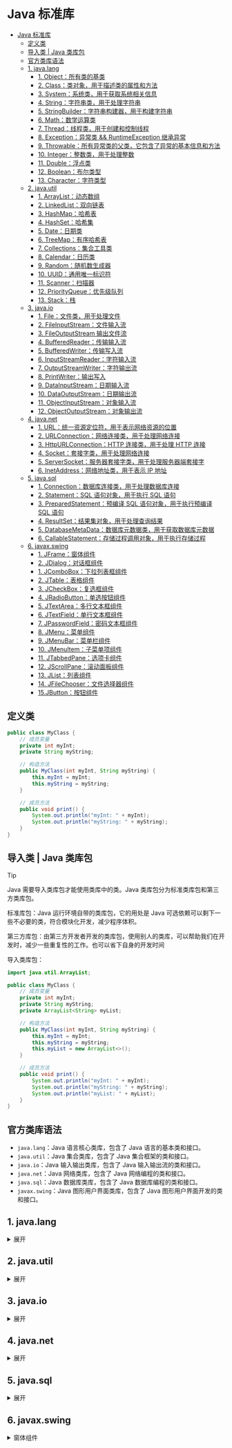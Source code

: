 # Java 标准库

- [Java 标准库](#java-标准库)
  - [定义类](#定义类)
  - [导入类 | Java 类库包](#导入类--java-类库包)
  - [官方类库语法](#官方类库语法)
  - [1. java.lang](#1-javalang)
    - [1. Object：所有类的基类](#1-object所有类的基类)
    - [2. Class：类对象，用于描述类的属性和方法](#2-class类对象用于描述类的属性和方法)
    - [3. System：系统类，用于获取系统相关信息](#3-system系统类用于获取系统相关信息)
    - [4. String：字符串类，用于处理字符串](#4-string字符串类用于处理字符串)
    - [5. StringBuilder：字符串构建器，用于构建字符串](#5-stringbuilder字符串构建器用于构建字符串)
    - [6. Math：数学运算类](#6-math数学运算类)
    - [7. Thread：线程类，用于创建和控制线程](#7-thread线程类用于创建和控制线程)
    - [8. Exception：异常类 \&\& RuntimeException 继承异常](#8-exception异常类--runtimeexception-继承异常)
    - [9. Throwable：所有异常类的父类，它包含了异常的基本信息和方法](#9-throwable所有异常类的父类它包含了异常的基本信息和方法)
    - [10. Integer：整数类，用于处理整数](#10-integer整数类用于处理整数)
    - [11. Double：浮点类](#11-double浮点类)
    - [12. Boolean：布尔类型](#12-boolean布尔类型)
    - [13. Character：字符类型](#13-character字符类型)
  - [2. java.util](#2-javautil)
    - [1. ArrayList：动态数组](#1-arraylist动态数组)
    - [2. LinkedList：双向链表](#2-linkedlist双向链表)
    - [3. HashMap：哈希表](#3-hashmap哈希表)
    - [4. HashSet：哈希集](#4-hashset哈希集)
    - [5. Date：日期类](#5-date日期类)
    - [6. TreeMap：有序哈希表](#6-treemap有序哈希表)
    - [7. Collections：集合工具类](#7-collections集合工具类)
    - [8. Calendar：日历类](#8-calendar日历类)
    - [9. Random：随机数生成器](#9-random随机数生成器)
    - [10. UUID：通用唯一标识符](#10-uuid通用唯一标识符)
    - [11. Scanner：扫描器](#11-scanner扫描器)
    - [12. PriorityQueue：优先级队列](#12-priorityqueue优先级队列)
    - [13. Stack：栈](#13-stack栈)
  - [3. java.io](#3-javaio)
    - [1. File：文件类，用于处理文件](#1-file文件类用于处理文件)
    - [2. FileInputStream：文件输入流](#2-fileinputstream文件输入流)
    - [3. FileOutputStream 输出文件流](#3-fileoutputstream-输出文件流)
    - [4. BufferedReader：传输输入流](#4-bufferedreader传输输入流)
    - [5. BufferedWriter：传输写入流](#5-bufferedwriter传输写入流)
    - [6. InputStreamReader：字符输入流](#6-inputstreamreader字符输入流)
    - [7. OutputStreamWriter：字符输出流](#7-outputstreamwriter字符输出流)
    - [8. PrintWriter：输出写入](#8-printwriter输出写入)
    - [9. DataInputStream：日期输入流](#9-datainputstream日期输入流)
    - [10. DataOutputStream：日期输出流](#10-dataoutputstream日期输出流)
    - [11. ObjectInputStream：对象输入流](#11-objectinputstream对象输入流)
    - [12. ObjectOutputStream：对象输出流](#12-objectoutputstream对象输出流)
  - [4. java.net](#4-javanet)
    - [1. URL：统一资源定位符，用于表示网络资源的位置](#1-url统一资源定位符用于表示网络资源的位置)
    - [2. URLConnection：网络连接类，用于处理网络连接](#2-urlconnection网络连接类用于处理网络连接)
    - [3. HttpURLConnection：HTTP 连接类，用于处理 HTTP 连接](#3-httpurlconnectionhttp-连接类用于处理-http-连接)
    - [4. Socket：套接字类，用于处理网络连接](#4-socket套接字类用于处理网络连接)
    - [5. ServerSocket：服务器套接字类，用于处理服务器端套接字](#5-serversocket服务器套接字类用于处理服务器端套接字)
    - [6. InetAddress：网络地址类，用于表示 IP 地址](#6-inetaddress网络地址类用于表示-ip-地址)
  - [5. java.sql](#5-javasql)
    - [1. Connection：数据库连接类，用于处理数据库连接](#1-connection数据库连接类用于处理数据库连接)
    - [2. Statement：SQL 语句对象，用于执行 SQL 语句](#2-statementsql-语句对象用于执行-sql-语句)
    - [3. PreparedStatement：预编译 SQL 语句对象，用于执行预编译 SQL 语句](#3-preparedstatement预编译-sql-语句对象用于执行预编译-sql-语句)
    - [4. ResultSet：结果集对象，用于处理查询结果](#4-resultset结果集对象用于处理查询结果)
    - [5. DatabaseMetaData：数据库元数据类，用于获取数据库元数据](#5-databasemetadata数据库元数据类用于获取数据库元数据)
    - [6. CallableStatement：存储过程调用对象，用于执行存储过程](#6-callablestatement存储过程调用对象用于执行存储过程)
  - [6. javax.swing](#6-javaxswing)
    - [1. JFrame：窗体组件](#1-jframe窗体组件)
    - [2. JDialog：对话框组件](#2-jdialog对话框组件)
    - [1. JComboBox：下拉列表框组件](#1-jcombobox下拉列表框组件)
    - [2. JTable：表格组件](#2-jtable表格组件)
    - [3. JCheckBox：复选框组件](#3-jcheckbox复选框组件)
    - [4. JRadioButton：单选按钮组件](#4-jradiobutton单选按钮组件)
    - [5. JTextArea：多行文本框组件](#5-jtextarea多行文本框组件)
    - [6. JTextField：单行文本框组件](#6-jtextfield单行文本框组件)
    - [7. JPasswordField：密码文本框组件](#7-jpasswordfield密码文本框组件)
    - [8. JMenu：菜单组件](#8-jmenu菜单组件)
    - [9. JMenuBar：菜单栏组件](#9-jmenubar菜单栏组件)
    - [10. JMenuItem：子菜单项组件](#10-jmenuitem子菜单项组件)
    - [11. JTabbedPane：选项卡组件](#11-jtabbedpane选项卡组件)
    - [12. JScrollPane：滚动面板组件](#12-jscrollpane滚动面板组件)
    - [13. JList：列表组件](#13-jlist列表组件)
    - [14. JFileChooser：文件选择器组件](#14-jfilechooser文件选择器组件)
    - [15.JButton：按钮组件](#15jbutton按钮组件)

## 定义类

```java
public class MyClass {
    // 成员变量
    private int myInt;
    private String myString;

    // 构造方法
    public MyClass(int myInt, String myString) {
        this.myInt = myInt;
        this.myString = myString;
    }

    // 成员方法
    public void print() {
        System.out.println("myInt: " + myInt);
        System.out.println("myString: " + myString);
    }
}
```

## 导入类 | Java 类库包

> [!TIP]
> Java 需要导入类库包才能使用类库中的类。Java 类库包分为标准类库包和第三方类库包。
>
> 标准库包：Java 运行环境自带的类库包，它的用处是 Java 可选依赖可以剩下一些不必要的类，符合模块化开发，减少程序体积。
>
> 第三方库包：由第三方开发者开发的类库包，使用别人的类库，可以帮助我们在开发时，减少一些重复性的工作。也可以省下自身的开发时间

导入类库包：

```java
import java.util.ArrayList;

public class MyClass {
    // 成员变量
    private int myInt;
    private String myString;
    private ArrayList<String> myList;

    // 构造方法
    public MyClass(int myInt, String myString) {
        this.myInt = myInt;
        this.myString = myString;
        this.myList = new ArrayList<>();
    }

    // 成员方法
    public void print() {
        System.out.println("myInt: " + myInt);
        System.out.println("myString: " + myString);
        System.out.println("myList: " + myList);
    }
}
```

## 官方类库语法

- `java.lang`：Java 语言核心类库，包含了 Java 语言的基本类和接口。
- `java.util`：Java 集合类库，包含了 Java 集合框架的类和接口。
- `java.io`：Java 输入输出类库，包含了 Java 输入输出流的类和接口。
- `java.net`：Java 网络类库，包含了 Java 网络编程的类和接口。
- `java.sql`：Java 数据库类库，包含了 Java 数据库编程的类和接口。
- `javax.swing`：Java 图形用户界面类库，包含了 Java 图形用户界面开发的类和接口。

## 1. java.lang

<details>
  <summary>展开</summary>

### 1. Object：所有类的基类

```java
Object() // 构造方法
String toString() // 转换为字符串
Class<?> getClass() // 获取类对象
int hashCode() // 获取哈希码
boolean equals(Object obj) // 比较两个对象是否相等
void notify() // 唤醒一个线程
void notifyAll() // 唤醒所有线程
void wait() // 等待通知
```

### 2. Class：类对象，用于描述类的属性和方法

```java
Class<?> forName(String className) // 根据类名获取类对象
String getName() // 获取类名
Class<?> getSuperclass() // 获取父类
Class<?>[] getInterfaces() // 获取接口
boolean isInterface() // 判断是否是接口
boolean isArray() // 判断是否是数组
boolean isPrimitive() // 判断是否是基本类型
T newInstance() // 创建类的实例
```

### 3. System：系统类，用于获取系统相关信息

```java
long currentTimeMillis() // 获取当前时间戳
String getProperty(String key) // 获取系统属性
String getenv(String name) // 获取环境变量
void exit(int status) // 退出程序
void arraycopy(Object src, int srcPos, Object dest, int destPos, int length) // 复制数组
String setProperty(String key, String value) // 设置系统属性
void gc() // 运行垃圾回收器
```

### 4. String：字符串类，用于处理字符串

```java
String(byte[] bytes) // 根据字节数组创建字符串
String(byte[] bytes, int offset, int length) // 根据字节数组的某一部分创建字符串
String(char[] value) // 根据字符数组创建字符串
String(char[] value, int offset, int length) // 根据字符数组的某一部分创建字符串
String(String original) // 根据字符串创建字符串
String(StringBuffer buffer) // 根据 StringBuffer 创建字符串
String(StringBuilder builder) // 根据 StringBuilder 创建字符串
int length() // 获取字符串长度
char charAt(int index) // 获取指定索引处的字符
int codePointAt(int index) // 获取指定索引处的 Unicode 码点
int codePointBefore(int index) // 获取指定索引前的 Unicode 码点
int codePointCount(int beginIndex, int endIndex) // 获取指定范围内的 Unicode 码点数量
int offsetByCodePoints(int index, int codePointOffset) // 获取指定索引处的偏移量
String getChars(int srcBegin, int srcEnd, char[] dst, int dstBegin) // 将字符串复制到字符数组
String substring(int beginIndex) // 获取子字符串
String substring(int beginIndex, int endIndex) // 获取子字符串
String replace(char oldChar, char newChar) // 替换字符串中的字符
String replaceAll(String regex, String replacement) // 使用正则表达式替换字符串
String replaceFirst(String regex, String replacement) // 使用正则表达式替换字符串中的第一个匹配项
String[] split(String regex) // 使用正则表达式分割字符串
String[] split(String regex, int limit) // 使用正则表达式分割字符串，最多分割 limit 次
String toLowerCase() // 转换为小写
String toUpperCase() // 转换为大写
String trim() // 去除首尾空白字符
boolean isEmpty() // 判断是否为空字符串
boolean equals(Object anObject) // 比较两个字符串是否相等
boolean contentEquals(StringBuffer sb) // 判断两个字符串是否相等
boolean contentEquals(CharSequence cs) // 判断两个字符串是否相等
int compareTo(String anotherString) // 比较两个字符串的大小
String concat(String str) // 连接两个字符串
String intern() // 尝试将字符串加入常量池
boolean contains(CharSequence s) // 判断字符串是否包含指定字符序列
boolean equalsIgnoreCase(String anotherString) // 判断两个字符串是否忽略大小写的相等
```

### 5. StringBuilder：字符串构建器，用于构建字符串

```java
StringBuilder append(String str) // 追加字符串
StringBuilder append(int i) // 追加整数
StringBuilder append(char c) // 追加字符
StringBuilder delete(int start, int end) // 删除指定范围的字符
StringBuilder insert(int offset, String str) // 插入字符串
String toString() // 转换为字符串
```

### 6. Math：数学运算类

```java
int abs(int a) // 绝对值
double abs(double a) // 绝对值
int compare(int x, int y) // 比较两个整数
int compare(long x, long y) // 比较两个长整数
double ceil(double a) // 向上取整
double floor(double a) // 向下取整
double max(double a, double b) // 最大值
double min(double a, double b) // 最小值
double pow(double a, double b) // 计算 a 的 b 次方
double random() // 生成一个随机数
double sqrt(double a) // 计算平方根
long round(double a) // 四舍五入
int signum(int a) // 符号函数
```

### 7. Thread：线程类，用于创建和控制线程

```java
void start() // 启动线程
void run() // 线程执行体
void join() // 等待线程结束
void sleep(long millis) // 线程休眠
Thread.State getState() // 获取线程状态
Thread.interrupt() // 中断线程
Thread.isAlive() // 判断线程是否存活
Thread.yield() // 让出当前线程的执行权
Thread.currentThread() // 获取当前线程
Thread(Runnable target) // 创建线程
```

### 8. Exception：异常类 && RuntimeException 继承异常

```java
String getMessage() // 获取异常信息
String getLocalizedMessage() // 获取本地化异常信息
Throwable getCause() // 获取异常原因
void printStackTrace() // 打印异常栈跟踪信息
```

### 9. Throwable：所有异常类的父类，它包含了异常的基本信息和方法

```java
String getMessage() // 获取异常信息
String getLocalizedMessage() // 获取本地化异常信息
Throwable getCause() // 获取异常原因
void printStackTrace() // 打印异常栈跟踪信息
```

### 10. Integer：整数类，用于处理整数

```java
Integer(int value) // 创建 Integer 对象
int intValue() // 获取整数值
static String toString(int i) // 转换为字符串
static int parseInt(String s) // 转换为整数
static int parseInt(String s, int radix) // 转换为整数
static Integer valueOf(String s) // 转换为 Integer 对象
static Integer valueOf(String s, int radix) // 转换为 Integer 对象
```

### 11. Double：浮点类

```java
Double(double value) // 创建 Double 对象
double doubleValue() // 获取浮点值
static String toString(double d) // 转换为字符串
static double parseDouble(String s) // 转换为浮点数
static Double valueOf(String s) // 转换为 Double 对象
```

### 12. Boolean：布尔类型

```java
Boolean(boolean value) // 创建 Boolean 对象
boolean booleanValue() // 获取布尔值
static Boolean valueOf(String s) // 转换为 Boolean 对象
static Boolean valueOf(boolean b) // 转换为 Boolean 对象
```

### 13. Character：字符类型

```java
Character(char value) // 创建 Character 对象
char charValue() // 获取字符值
static String toString(char c) // 转换为字符串
static Character valueOf(char c) // 转换为 Character 对象
```

</details>

## 2. java.util

<details>
  <summary>展开</summary>

### 1. ArrayList：动态数组

```java
ArrayList() // 创建 ArrayList 对象
ArrayList(int initialCapacity) // 创建 ArrayList 对象，指定初始容量
void add(int index, E element) // 在指定位置添加元素
boolean addAll(Collection<? extends E> c) // 添加集合中的所有元素
boolean addAll(int index, Collection<? extends E> c) // 在指定位置添加集合中的所有元素
void clear() // 清空 ArrayList
boolean contains(Object o) // 判断 ArrayList 中是否包含指定元素
int indexOf(Object o) // 获取 ArrayList 中指定元素的索引
int lastIndexOf(Object o) // 获取 ArrayList 中指定元素的最后出现位置
E remove(int index) // 删除指定位置的元素
boolean remove(Object o) // 删除指定元素
boolean removeAll(Collection<?> c) // 删除所有包含在指定集合中的元素
boolean retainAll(Collection<?> c) // 保留所有包含在指定集合中的元素
E set(int index, E element) // 设置指定位置的元素
int size() // 获取 ArrayList 的大小
List<E> subList(int fromIndex, int toIndex) // 获取子列表
Object[] toArray() // 转换为数组
<T> T[] toArray(T[] a) // 转换为数组
```

### 2. LinkedList：双向链表

```java
LinkedList() // 创建 LinkedList 对象
void add(int index, E element) // 在指定位置添加元素
boolean addAll(Collection<? extends E> c) // 添加集合中的所有元素
boolean addAll(int index, Collection<? extends E> c) // 在指定位置添加集合中的所有元素
void addFirst(E e) // 添加元素到头部
void addLast(E e) // 添加元素到尾部
void clear() // 清空 LinkedList
boolean contains(Object o) // 判断 LinkedList 中是否包含指定元素
int indexOf(Object o) // 获取 LinkedList 中指定元素的索引
int lastIndexOf(Object o) // 获取 LinkedList 中指定元素的最后出现位置
E remove() // 删除头部元素
E remove(int index) // 删除指定位置的元素
boolean remove(Object o) // 删除指定元素
boolean removeAll(Collection<?> c) // 删除所有包含在指定集合中的元素
boolean retainAll(Collection<?> c) // 保留所有包含在指定集合中的元素
E set(int index, E element) // 设置指定位置的元素
int size() // 获取 LinkedList 的大小
List<E> subList(int fromIndex, int toIndex) // 获取子列表
Object[] toArray() // 转换为数组
<T> T[] toArray(T[] a) // 转换为数组
```

### 3. HashMap：哈希表

```java
HashMap() // 创建 HashMap 对象
HashMap(int initialCapacity) // 创建 HashMap 对象，指定初始容量
HashMap(int initialCapacity, float loadFactor) // 创建 HashMap 对象，指定初始容量和负载因子
void clear() // 清空 HashMap
boolean containsKey(Object key) // 判断 HashMap 中是否包含指定键
boolean containsValue(Object value) // 判断 HashMap 中是否包含指定值
Set<Map.Entry<K,V>> entrySet() // 获取 HashMap 的 entrySet
V get(Object key) // 获取指定键对应的值
boolean isEmpty() // 判断 HashMap 是否为空
Set<K> keySet() // 获取 HashMap 的 keySet
V put(K key, V value) // 添加键值对
void putAll(Map<? extends K,? extends V> m) // 添加集合中的所有键值对
V remove(Object key) // 删除指定键对应的值
int size() // 获取 HashMap 的大小
Collection<V> values() // 获取 HashMap 的 values
```

### 4. HashSet：哈希集

```java
HashSet() // 创建 HashSet 对象
HashSet(int initialCapacity) // 创建 HashSet 对象，指定初始容量
boolean add(E e) // 添加元素
void clear() // 清空 HashSet
boolean contains(Object o) // 判断 HashSet 中是否包含指定元素
boolean isEmpty() // 判断 HashSet 是否为空
Iterator<E> iterator() // 获取迭代器
boolean remove(Object o) // 删除指定元素
int size() // 获取 HashSet 的大小
Object[] toArray() // 转换为数组
<T> T[] toArray(T[] a) // 转换为数组
```

### 5. Date：日期类

```java
Date() // 创建当前日期
Date(long date) // 创建指定日期
Date(int year, int month, int date) // 创建指定年月日
Date(int year, int month, int date, int hrs, int min) // 创建指定年月日时分
Date(int year, int month, int date, int hrs, int min, int sec) // 创建指定年月日时分秒
Date(String s) // 创建指定日期字符串
long getTime() // 获取日期的毫秒值
int getYear() // 获取年份
int getMonth() // 获取月份（0-11）
int getDate() // 获取日期（1-31）
int getDay() // 获取星期（0-6，0 代表星期日）
int getHours() // 获取小时（0-23）
int getMinutes() // 获取分钟（0-59）
int getSeconds() // 获取秒（0-59）
void setTime(long time) // 设置日期的毫秒值
void setYear(int year) // 设置年份
void setMonth(int month) // 设置月份（0-11）
void setDate(int date) // 设置日期（1-31）
void setHours(int hours) // 设置小时（0-23）
void setMinutes(int minutes) // 设置分钟（0-59）
void setSeconds(int seconds) // 设置秒（0-59）
String toLocaleString() // 转换为本地日期字符串
String toGMTString() // 转换为 GMT 日期字符串
```

### 6. TreeMap：有序哈希表

```java
TreeMap() // 创建 TreeMap 对象
void clear() // 清空 TreeMap
Comparator<? super K> comparator() // 获取 TreeMap 的比较器
K firstKey() // 获取 TreeMap 中的第一个键
K lastKey() // 获取 TreeMap 中的最后一个键
V get(Object key) // 获取指定键对应的值
V put(K key, V value) // 添加键值对
void putAll(Map<? extends K,? extends V> m) // 添加集合中的所有键值对
V remove(Object key) // 删除指定键对应的值
int size() // 获取 TreeMap 的大小
SortedMap<K,V> subMap(K fromKey, K toKey) // 获取子 TreeMap
SortedMap<K,V> headMap(K toKey) // 获取小于等于指定键的子 TreeMap
SortedMap<K,V> tailMap(K fromKey) // 获取大于等于指定键的子 TreeMap
```

### 7. Collections：集合工具类

```java
static void shuffle(List<?> list) // 随机排序列表
static <T> void sort(List<T> list) // 按自然顺序排序列表
static <T> void sort(List<T> list, Comparator<? super T> c) // 按指定比较器排序列表
static <T> void reverse(List<T> list) // 反转列表
static <T> boolean replaceAll(List<T> list, T oldVal, T newVal) // 替换列表中的所有元素
static <T> List<T> unmodifiableList(List<? extends T> list) // 创建不可修改的列表
static <T> Set<T> unmodifiableSet(Set<? extends T> set) // 创建不可修改的集合
static <T> Set<T> unmodifiableSet(Set<T> set) // 创建不可修改的集合
static <K,V> Map<K,V> unmodifiableMap(Map<? extends K,? extends V> m) // 创建不可修改的映射
static <T> List<T> synchronizedList(List<T> list) // 创建同步的列表
static <T> Set<T> synchronizedSet(Set<T> set) // 创建同步的集合
static <K,V> Map<K,V> synchronizedMap(Map<K,V> m) // 创建同步的映射
```

### 8. Calendar：日历类

```java
Calendar.getInstance() // 获取当前日历
Calendar.getInstance(Locale locale) // 获取指定地区的日历
void add(int field, int amount) // 调整日历字段
int get(int field) // 获取日历字段
void set(int field, int value) // 设置日历字段
int getActualMaximum(int field) // 获取指定日历字段的最大值
int getActualMinimum(int field) // 获取指定日历字段的最小值
String getDisplayName(int field, int style, Locale locale) // 获取指定日历字段的显示名称
String[] getDisplayNames(int field, int style, Locale locale) // 获取指定日历字段的所有显示名称
int getFirstDayOfWeek() // 获取一周的第一天
int getGregorianChange() // 获取格里高利历的变更日
int getLeastMaximum(int field) // 获取指定日历字段的最小值
int getMaximum(int field) // 获取指定日历字段的最大值
int getMinimum(int field) // 获取指定日历字段的最小值
int getWeekYear() // 获取周年
int getWeeksInWeekYear() // 获取周年中的星期数
int get(int field, int[] values) // 获取指定日历字段的多个值
void set(int field, int value) // 设置日历字段
void set(int year, int month, int date) // 设置年月日
void set(int year, int month, int date, int hrs, int min) // 设置年月日时分
void set(int year, int month, int date, int hrs, int min, int sec) // 设置年月日时分秒
```

### 9. Random：随机数生成器

```java
Random() // 创建随机数生成器
Random(long seed) // 创建指定种子的随机数生成器
double nextDouble() // 生成一个随机 double 值
float nextFloat() // 生成一个随机 float 值
double nextGaussian() // 生成一个高斯随机值
int nextInt() // 生成一个随机 int 值
int nextInt(int bound) // 生成一个随机 int 值，范围为 [0, bound)
long nextLong() // 生成一个随机 long 值
void setSeed(long seed) // 设置种子
```

### 10. UUID：通用唯一标识符

```java
UUID.randomUUID() // 生成 UUID
String toString() // 转换为字符串
```

### 11. Scanner：扫描器

```java
Scanner(InputStream in) // 创建 Scanner 对象
Scanner(InputStream in, String charsetName) // 创建 Scanner 对象，指定字符集
Scanner(File file) // 创建 Scanner 对象，指定文件
Scanner(File file, String charsetName) // 创建 Scanner 对象，指定文件和字符集
Scanner(String s) // 创建 Scanner 对象，指定字符串
Scanner(String s, String charsetName) // 创建 Scanner 对象，指定字符串和字符集
void close() // 关闭 Scanner
boolean hasNext() // 判断是否还有下一个元素
String next() // 读取下一个元素
String nextLine() // 读取下一行
String findInLine(String pattern) // 在当前行查找指定模式
String findWithinHorizon(String pattern, int horizon) // 在当前行查找指定模式，指定范围
String useDelimiter(String pattern) // 使用指定模式分隔输入
```

### 12. PriorityQueue：优先级队列

```java
PriorityQueue() // 创建优先级队列
PriorityQueue(int initialCapacity) // 创建优先级队列，指定初始容量
PriorityQueue(int initialCapacity, Comparator<? super E> comparator) // 创建优先级队列，指定初始容量和比较器
boolean add(E e) // 添加元素
boolean offer(E e) // 添加元素
E peek() // 获取第一个元素
E poll() // 获取并删除第一个元素
E remove() // 获取并删除第一个元素
int size() // 获取队列大小
```

### 13. Stack：栈

```java
Stack() // 创建栈
boolean empty() // 判断栈是否为空
E peek() // 获取栈顶元素
E pop() // 弹出栈顶元素
E push(E item) // 压入元素
int search(Object o) // 查找元素
int size() // 获取栈大小
```

</details>

## 3. java.io

<details>
  <summary>展开</summary>

### 1. File：文件类，用于处理文件

```java
boolean canRead() // 判断文件是否可读
boolean canWrite() // 判断文件是否可写
boolean createNewFile() // 创建新文件
boolean delete() // 删除文件
boolean exists() // 判断文件是否存在
String getName() // 获取文件名
String getPath() // 获取文件路径
boolean isDirectory() // 判断是否是目录
boolean isFile() // 判断是否是文件
long length() // 获取文件长度
String[] list() // 获取目录下的文件列表
boolean mkdir() // 创建目录
boolean renameTo(File dest) // 重命名文件
boolean setLastModified(long time) // 设置最后修改时间
boolean setReadOnly() // 设置只读属性
```

### 2. FileInputStream：文件输入流

```java
int available() // 获取输入流中可读取的字节数
void close() // 关闭输入输出流
int read() // 从输入流中读取一个字节
int read(byte[] b) // 从输入流中读取字节数组
long skip(long n) // 跳过输入流中 n 个字节
```

### 3. FileOutputStream 输出文件流

```java
void close() // 关闭输出流
void write(int b) // 写入一个字节
void write(byte[] b) // 写入字节数组
void write(byte[] b, int off, int len) // 写入字节数组的某一部分
```

### 4. BufferedReader：传输输入流

```java
BufferedReader(Reader in) // 创建 BufferedReader
BufferedReader(Reader in, int sz) // 创建 BufferedReader
String readLine() // 读取一行
String readLine(int limit) // 读取一行，最多读取 limit 个字符
void close() // 关闭 BufferedReader
Stream<String> lines() // 获取输入流中每一行的流
```

### 5. BufferedWriter：传输写入流

```java
BufferedWriter(Writer out) // 创建 BufferedWriter
BufferedWriter(Writer out, int sz) // 创建 BufferedWriter
void newLine() // 写入换行符
void write(int c) // 写入一个字符
void write(char[] cbuf) // 写入字符数组
void write(String str) // 写入字符串
void write(String str, int off, int len) // 写入字符串的某一部分
void flush() // 刷新缓冲区
void close() // 关闭 BufferedWriter
```

### 6. InputStreamReader：字符输入流

```java
InputStreamReader(InputStream in) // 创建 InputStreamReader
void close() // 关闭 InputStreamReader
int read() // 读取一个字符
int read(char[] cbuf) // 读取字符数组
int read(char[] cbuf, int off, int len) // 读取字符数组的某一部分
```

### 7. OutputStreamWriter：字符输出流

```java
OutputStreamWriter(OutputStream out) // 创建 OutputStreamWriter
void close() // 关闭 OutputStreamWriter
void flush() // 刷新缓冲区
void write(int c) // 写入一个字符
void write(char[] cbuf) // 写入字符数组
void write(String str) // 写入字符串
void write(String str, int off, int len) // 写入字符串的某一部分
```

### 8. PrintWriter：输出写入

```java
PrintWriter(Writer out) // 创建 PrintWriter
PrintWriter(Writer out, boolean autoFlush) // 创建 PrintWriter
void print(boolean b) // 输出布尔值
void print(char c) // 输出字符
void print(char[] s) // 输出字符数组
void print(double d) // 输出 double 值
void print(float f) // 输出 float 值
void print(int i) // 输出 int 值
void print(long l) // 输出 long 值
void print(Object obj) // 输出对象
void print(String s) // 输出字符串
void println() // 输出换行符
void println(boolean b) // 输出布尔值并换行
void println(char c) // 输出字符并换行
void println(char[] s) // 输出字符数组并换行
void println(double d) // 输出 double 值并换行
void println(float f) // 输出 float 值并换行
void println(int i) // 输出 int 值并换行
void println(long l) // 输出 long 值并换行
void println(Object obj) // 输出对象并换行
void println(String s) // 输出字符串并换行
```

### 9. DataInputStream：日期输入流

```java
DataInputStream(InputStream in) // 创建 DataInputStream
void close() // 关闭 DataInputStream
boolean readBoolean() // 读取布尔值
byte readByte() // 读取字节
char readChar() // 读取字符
double readDouble() // 读取 double 值
float readFloat() // 读取 float 值
void readFully(byte[] b) // 读取字节数组
void readFully(byte[] b, int off, int len) // 读取字节数组的某一部分
int readInt() // 读取 int 值
long readLong() // 读取 long 值
short readShort() // 读取 short 值
String readUTF() // 读取 UTF 字符串
int skipBytes(int n) // 跳过 n 个字节
```

### 10. DataOutputStream：日期输出流

```java
DataOutputStream(OutputStream out) // 创建 DataOutputStream
void close() // 关闭 DataOutputStream
void flush() // 刷新缓冲区
void write(int b) // 写入一个字节
void write(byte[] b) // 写入字节数组
void write(byte[] b, int off, int len) // 写入字节数组的某一部分
void writeBoolean(boolean v) // 写入布尔值
void writeByte(int v) // 写入字节
void writeBytes(String s) // 写入字节数组
void writeChar(int v) // 写入字符
void writeChars(String s) // 写入字符数组
void writeDouble(double v) // 写入 double 值
void writeFloat(float v) // 写入 float 值
void writeInt(int v) // 写入 int 值
void writeLong(long v) // 写入 long 值
void writeShort(int v) // 写入 short 值
void writeUTF(String s) // 写入 UTF 字符串
```

### 11. ObjectInputStream：对象输入流

```java
ObjectInputStream(InputStream in) // 创建 ObjectInputStream
void close() // 关闭 ObjectInputStream
Object readObject() // 读取对象
```

### 12. ObjectOutputStream：对象输出流

```java
ObjectOutputStream(OutputStream out) // 创建 ObjectOutputStream
void close() // 关闭 ObjectOutputStream
void flush() // 刷新缓冲区
void writeObject(Object obj) // 写入对象
```

</details>

## 4. java.net

<details>
  <summary>展开</summary>

### 1. URL：统一资源定位符，用于表示网络资源的位置

```java
URL(String spec) // 创建 URL 对象
URL(String protocol, String host, String file) // 创建 URL 对象
String getProtocol() // 获取协议
String getHost() // 获取主机名
int getPort() // 获取端口号
String getFile() // 获取文件路径
String getPath() // 获取文件路径
String getQuery() // 获取查询字符串
String getRef() // 获取引用
String getUserInfo() // 获取用户信息
String toString() // 转换为字符串
URLConnection openConnection() // 打开连接
```

### 2. URLConnection：网络连接类，用于处理网络连接

```java
void connect() // 建立连接
InputStream getInputStream() // 获取输入流
OutputStream getOutputStream() // 获取输出流
int getContentLength() // 获取内容长度
String getContentType() // 获取内容类型
String getContentEncoding() // 获取内容编码
long getLastModified() // 获取最后修改时间
```

### 3. HttpURLConnection：HTTP 连接类，用于处理 HTTP 连接

```java
void connect() // 建立连接
InputStream getInputStream() // 获取输入流
OutputStream getOutputStream() // 获取输出流
int getContentLength() // 获取内容长度
String getContentType() // 获取内容类型
String getContentEncoding() // 获取内容编码
long getLastModified() // 获取最后修改时间
void setRequestMethod(String method) // 设置请求方法
int getResponseCode() // 获取响应码
void setRequestProperty(String key, String value) // 设置请求头
```

### 4. Socket：套接字类，用于处理网络连接

```java
Socket(String host, int port) // 创建 Socket 对象
Socket(InetAddress address, int port) // 创建 Socket 对象
void connect(SocketAddress endpoint) // 连接到指定地址
void connect(SocketAddress endpoint, int timeout) // 连接到指定地址，最多等待 timeout 毫秒
void bind(SocketAddress bindpoint) // 绑定到指定地址
void close() // 关闭 Socket
InputStream getInputStream() // 获取输入流
OutputStream getOutputStream() // 获取输出流
void setSoTimeout(int timeout) // 设置超时时间
void setTcpNoDelay(boolean on) // 设置 TCP 无延迟
void setKeepAlive(boolean on) // 设置保持连接
void setReuseAddress(boolean on) // 设置复用地址
void setSendBufferSize(int size) // 设置发送缓冲区大小
void setReceiveBufferSize(int size) // 设置接收缓冲区大小
void setSoLinger(boolean on, int linger) // 设置关闭延迟
String getLocalAddress() // 获取本地地址
int getLocalPort() // 获取本地端口
InetAddress getInetAddress() // 获取 InetAddress 对象
```

### 5. ServerSocket：服务器套接字类，用于处理服务器端套接字

```java
ServerSocket() // 创建 ServerSocket 对象
ServerSocket(int port) // 创建 ServerSocket 对象
ServerSocket(int port, int backlog) // 创建 ServerSocket 对象
void bind(SocketAddress endpoint) // 绑定到指定地址
void bind(SocketAddress endpoint, int backlog) // 绑定到指定地址，并设置最大连接数
void close() // 关闭 ServerSocket
Socket accept() // 等待连接
void setReuseAddress(boolean on) // 设置复用地址
void setSoTimeout(int timeout) // 设置超时时间
void setReceiveBufferSize(int size) // 设置接收缓冲区大小
void setPerformancePreferences(int connectionTime, int latency, int bandwidth) // 设置性能偏好
```

### 6. InetAddress：网络地址类，用于表示 IP 地址

```java
InetAddress(String host) // 创建 InetAddress 对象
String getHostAddress() // 获取 IP 地址
String getHostName() // 获取主机名
```

</details>

## 5. java.sql

<details>
  <summary>展开</summary>

### 1. Connection：数据库连接类，用于处理数据库连接

```java
Connection(String url) // 创建数据库连接
void close() // 关闭数据库连接
DatabaseMetaData getMetaData() // 获取数据库元数据

Statement createStatement() // 创建 Statement 对象
PreparedStatement prepareStatement(String sql) // 创建 PreparedStatement 对象
CallableStatement prepareCall(String sql) // 创建 CallableStatement 对象
```

### 2. Statement：SQL 语句对象，用于执行 SQL 语句

```java
boolean execute(String sql) // 执行 SQL 语句
int executeUpdate(String sql) // 执行更新 SQL 语句
ResultSet executeQuery(String sql) // 执行查询 SQL 语句
void close() // 关闭 Statement 对象
int getMaxFieldSize() // 获取最大字段长度
void setMaxFieldSize(int max) // 设置最大字段长度
int getMaxRows() // 获取最大行数
void setMaxRows(int max) // 设置最大行数
void setEscapeProcessing(boolean enable) // 设置转义处理
int getQueryTimeout() // 获取查询超时时间
void setQueryTimeout(int seconds) // 设置查询超时时间
void cancel() // 取消执行
```

### 3. PreparedStatement：预编译 SQL 语句对象，用于执行预编译 SQL 语句

```java
boolean execute() // 执行预编译 SQL 语句
int executeUpdate() // 执行更新预编译 SQL 语句
ResultSet executeQuery() // 执行查询预编译 SQL 语句
void addBatch() // 添加批处理参数
int[] executeBatch() // 执行批处理参数
void clearParameters() // 清除参数
void close() // 关闭 PreparedStatement 对象

void setNull(int parameterIndex, int sqlType) // 设置参数为 null
void setBoolean(int parameterIndex, boolean x) // 设置布尔值参数
void setByte(int parameterIndex, byte x) // 设置字节参数
void setShort(int parameterIndex, short x) // 设置短整型参数
void setInt(int parameterIndex, int x) // 设置整型参数
void setLong(int parameterIndex, long x) // 设置长整型参数
void setFloat(int parameterIndex, float x) // 设置浮点型参数
void setDouble(int parameterIndex, double x) // 设置双精度浮点型参数
void setString(int parameterIndex, String x) // 设置字符串参数
void setBytes(int parameterIndex, byte[] x) // 设置字节数组参数
void setDate(int parameterIndex, Date x) // 设置日期参数
void setTime(int parameterIndex, Time x) // 设置时间参数
void setTimestamp(int parameterIndex, Timestamp x) // 设置时间戳参数
void setAsciiStream(int parameterIndex, InputStream x, int length) // 设置 ASCII 流参数
void setBinaryStream(int parameterIndex, InputStream x, int length) // 设置二进制流参数
void setObject(int parameterIndex, Object x, int targetSqlType, int scale) // 设置对象参数
void setObject(int parameterIndex, Object x, int targetSqlType) // 设置对象参数
void setObject(int parameterIndex, Object x) // 设置对象参数
void setCharacterStream(int parameterIndex, Reader reader, int length) // 设置字符流参数
void setRef(int parameterIndex, Ref x) // 设置 Ref 参数
void setBlob(int parameterIndex, Blob x) // 设置 Blob 参数
void setClob(int parameterIndex, Clob x) // 设置 Clob 参数
void setArray(int parameterIndex, Array x) // 设置 Array 参数
void setURL(int parameterIndex, URL x) // 设置 URL 参数
void setRowId(int parameterIndex, RowId x) // 设置 RowId 参数
void setSQLXML(int parameterIndex, SQLXML xmlObject) // 设置 SQLXML 参数
void setDate(int parameterIndex, Date x, Calendar cal) // 设置日期参数
void setTime(int parameterIndex, Time x, Calendar cal) // 设置时间参数
void setTimestamp(int parameterIndex, Timestamp x, Calendar cal) // 设置时间戳参数
```

### 4. ResultSet：结果集对象，用于处理查询结果

```java
boolean next() // 移动到下一行
boolean previous() // 移动到上一行
boolean first() // 移动到第一行
boolean last() // 移动到最后一行
int getRow() // 获取当前行号
boolean isBeforeFirst() // 是否在第一行之前
boolean isAfterLast() // 是否在最后一行之后
boolean isFirst() // 是否在第一行
boolean isLast() // 是否在最后一行
void close() // 关闭 ResultSet 对象

<!-- 获取字符处理，已经注释隐藏，需要自行查看 -->
```

<!-- ```java
String getString(int columnIndex) // 获取字符串值
boolean getBoolean(int columnIndex) // 获取布尔值
byte getByte(int columnIndex) // 获取字节值
short getShort(int columnIndex) // 获取短整型值
int getInt(int columnIndex) // 获取整型值
long getLong(int columnIndex) // 获取长整型值
float getFloat(int columnIndex) // 获取浮点型值
double getDouble(int columnIndex) // 获取双精度浮点型值
BigDecimal getBigDecimal(int columnIndex) // 获取 BigDecimal 值
byte[] getBytes(int columnIndex) // 获取字节数组值
Date getDate(int columnIndex) // 获取日期值
Time getTime(int columnIndex) // 获取时间值
Timestamp getTimestamp(int columnIndex) // 获取时间戳值
InputStream getAsciiStream(int columnIndex) // 获取 ASCII 流值
InputStream getUnicodeStream(int columnIndex) // 获取 Unicode 流值
InputStream getBinaryStream(int columnIndex) // 获取二进制流值
String getString(String columnLabel) // 获取字符串值
boolean getBoolean(String columnLabel) // 获取布尔值
byte getByte(String columnLabel) // 获取字节值
short getShort(String columnLabel) // 获取短整型值
int getInt(String columnLabel) // 获取整型值
long getLong(String columnLabel) // 获取长整型值
float getFloat(String columnLabel) // 获取浮点型值
double getDouble(String columnLabel) // 获取双精度浮点型值
BigDecimal getBigDecimal(String columnLabel) // 获取 BigDecimal 值
byte[] getBytes(String columnLabel) // 获取字节数组值
Date getDate(String columnLabel) // 获取日期值
Time getTime(String columnLabel) // 获取时间值
Timestamp getTimestamp(String columnLabel) // 获取时间戳值
InputStream getAsciiStream(String columnLabel) // 获取 ASCII 流值
InputStream getUnicodeStream(String columnLabel) // 获取 Unicode 流值
InputStream getBinaryStream(String columnLabel) // 获取二进制流值
SQLWarning getWarnings() // 获取警告
void clearWarnings() // 清除警告
ResultSetMetaData getMetaData() // 获取结果集元数据
Object getObject(int columnIndex) // 获取对象值
Object getObject(String columnLabel) // 获取对象值
int findColumn(String columnLabel) // 查找列索引
boolean isClosed() // 是否关闭
void setFetchDirection(int direction) // 设置获取方向
int getFetchDirection() // 获取获取方向
void setFetchSize(int rows) // 设置获取行数
int getFetchSize() // 获取获取行数
int getType() // 获取结果集类型
int getConcurrency() // 获取并发性
boolean rowUpdated() // 是否有行更新
boolean rowInserted() // 是否有行插入
boolean rowDeleted() // 是否有行删除
void updateNull(int columnIndex) // 更新指定列为 null
void updateBoolean(int columnIndex, boolean x) // 更新布尔值列
void updateByte(int columnIndex, byte x) // 更新字节值列
void updateShort(int columnIndex, short x) // 更新短整型值列
void updateInt(int columnIndex, int x) // 更新整型值列
void updateLong(int columnIndex, long x) // 更新长整型值列
void updateFloat(int columnIndex, float x) // 更新浮点型值列
void updateDouble(int columnIndex, double x) // 更新双精度浮点型值列
void updateBigDecimal(int columnIndex, BigDecimal x) // 更新 BigDecimal 值列
void updateString(int columnIndex, String x) // 更新字符串值列
void updateBytes(int columnIndex, byte[] x) // 更新字节数组值列
void updateDate(int columnIndex, Date x) // 更新日期值列
void updateTime(int columnIndex, Time x) // 更新时间值列
void updateTimestamp(int columnIndex, Timestamp x) // 更新时间戳值列
void updateAsciiStream(int columnIndex, InputStream x, int length) // 更新 ASCII 流值列
void updateBinaryStream(int columnIndex, InputStream x, int length) // 更新二进制流值列
void updateCharacterStream(int columnIndex, Reader x, int length) // 更新字符流值列
void updateObject(int columnIndex, Object x, int scaleOrLength) // 更新对象值列
void updateObject(int columnIndex, Object x) // 更新对象值列
void updateNull(String columnLabel) // 更新指定列为 null
void updateBoolean(String columnLabel, boolean x) // 更新布尔值列
void updateByte(String columnLabel, byte x) // 更新字节值列
void updateShort(String columnLabel, short x) // 更新短整型值列
void updateInt(String columnLabel, int x) // 更新整型值列
void updateLong(String columnLabel, long x) // 更新长整型值列
void updateFloat(String columnLabel, float x) // 更新浮点型值列
void updateDouble(String columnLabel, double x) // 更新双精度浮点型值列
void updateBigDecimal(String columnLabel, BigDecimal x) // 更新 BigDecimal 值列
void updateString(String columnLabel, String x) // 更新字符串值列
void updateBytes(String columnLabel, byte[] x) // 更新字节数组值列
void updateDate(String columnLabel, Date x) // 更新日期值列
void updateTime(String columnLabel, Time x) // 更新时间值列
void updateTimestamp(String columnLabel, Timestamp x) // 更新时间��值列
void updateAsciiStream(String columnLabel, InputStream x, int length) // 更新 ASCII 流值列
void updateBinaryStream(String columnLabel, InputStream x, int length) // 更新二进制流值列
void updateCharacterStream(String columnLabel, Reader reader, int length) // 更新字符流值列
void updateObject(String columnLabel, Object x, int scaleOrLength) // 更新对象值列
void updateObject(String columnLabel, Object x) // 更新对象值列
void insertRow() // 插入行
void updateRow() // 更新行
void deleteRow() // 删除行
void refreshRow() // 刷新当前行
void cancelRowUpdates() // 取消行更新
void moveToInsertRow() // 移动到插入行
void moveToCurrentRow() // 移动到当前行
Statement getStatement() // 获取 Statement 对象
Map<String, Class<?>> getTypeMap() // 获取类型映射
void setTypeMap(Map<String, Class<?>> map) // 设置类型映射
``` -->

### 5. DatabaseMetaData：数据库元数据类，用于获取数据库元数据

```java
ResultSet getTables(String catalog, String schemaPattern, String tableNamePattern, String[] types) // 获取表信息
ResultSet getColumns(String catalog, String schemaPattern, String tableNamePattern, String columnNamePattern) // 获取列信息
ResultSet getSchemas() // 获取模式信息
ResultSet getCatalogs() // 获取目录信息
ResultSet getTableTypes() // 获取表类型信息
ResultSet getColumns(String catalog, String schemaPattern, String tableNamePattern, String columnNamePattern) // 获取列信息
ResultSet getPrimaryKeys(String catalog, String schema, String table) // 获取主键信息
ResultSet getImportedKeys(String catalog, String schema, String table) // 获取外键信息
ResultSet getIndexInfo(String catalog, String schema, String table, boolean unique, boolean approximate) // 获取索引信息
ResultSet getCrossReference(String parentCatalog, String parentSchema, String parentTable, String foreignCatalog, String foreignSchema, String foreignTable) // 获取外键信息
ResultSet getTypeInfo() // 获取类型信息
ResultSet getUDTs(String catalog, String schemaPattern, String typeNamePattern, int[] types) // 获取用户定义类型信息
ResultSet getVersionColumns(String catalog, String schema, String table) // 获取版本列信息
ResultSet getBestRowIdentifier(String catalog, String schema, String table, int scope, boolean nullable) // 获取最佳标识列信息
ResultSet getTablePrivileges(String catalog, String schemaPattern, String tableNamePattern) // 获取表权限信息
ResultSet getColumnPrivileges(String catalog, String schemaPattern, String tableNamePattern, String columnNamePattern) // 获取列权限信息
ResultSet getPrimaryKeys(String catalog, String schema, String table) // 获取主键信息
ResultSet getImportedKeys(String catalog, String schema, String table) // 获取外键信息
ResultSet getIndexInfo(String catalog, String schema, String table, boolean unique, boolean approximate) // 获取索引信息
ResultSet getCrossReference(String parentCatalog, String parentSchema, String parentTable, String foreignCatalog, String foreignSchema, String foreignTable) // 获取外键信息
ResultSet getTypeInfo() // 获取类型信息
ResultSet getUDTs(String catalog, String schemaPattern, String typeNamePattern, int[] types) // 获取用户定义类型信息
ResultSet getVersionColumns(String catalog, String schema, String table) // 获取版本列信息
ResultSet getBestRowIdentifier(String catalog, String schema, String table, int scope, boolean nullable) // 获取最佳标识列信息
ResultSet getTablePrivileges(String catalog, String schemaPattern, String tableNamePattern) // 获取表权限信息
ResultSet getColumnPrivileges(String catalog, String schemaPattern, String tableNamePattern, String columnNamePattern) // 获取列权限信息
```

### 6. CallableStatement：存储过程调用对象，用于执行存储过程

```java
void registerOutParameter(int parameterIndex, int sqlType) // 注册输出参数
void registerOutParameter(int parameterIndex, int sqlType, int scale) // 注册输出参数
void registerOutParameter(String parameterName, int sqlType) // 注册输出参数
void registerOutParameter(String parameterName, int sqlType, int scale) // 注册输出参数
boolean wasNull() // 是否为 null
String getString(int parameterIndex) // 获取字符串值
boolean getBoolean(int parameterIndex) // 获取布尔值
```

</details>

## 6. javax.swing

<details>
  <summary>窗体组件</summary>

### 1. JFrame：窗体组件

```java
JFrame() // 创建 JFrame 对象
void setSize(int width, int height) // 设置大小
void setLocation(int x, int y) // 设置位置
void setTitle(String title) // 设置标题
void setContentPane(Container contentPane) // 设置内容面板
Container getContentPane() // 获取内容面板
void setJMenuBar(JMenuBar menuBar) // 设置菜单栏
JMenuBar getJMenuBar() // 获取菜单栏
void setExtendedState(int state) // 设置窗口状态
int getExtendedState() // 获取窗口状态
void setIconImage(Image image) // 设置图标
Image getIconImage() // 获取图标
void setDefaultCloseOperation(int operation) // 设置默认关闭操作
int getDefaultCloseOperation() // 获取默认关闭操作
void setVisible(boolean visible) // 设置是否可见
boolean isVisible() // 是否可见
void toFront() // 前置窗口
void toBack() // 后置窗口
void setAlwaysOnTop(boolean alwaysOnTop) // 设置是否总在最前
boolean isAlwaysOnTop() // 是否总在最前
void pack() // 自动调整大小
void setBounds(int x, int y, int width, int height) // 设置位置和大小
void setBounds(Rectangle r) // 设置位置和大小
Rectangle getBounds() // 获取位置和大小
void setBounds(int x, int y, int width, int height, int op) // 设置位置和大小
void setExtendedState(int state, Rectangle bounds) // 设置窗口状态和位置和大小
void setBounds(Rectangle r, int op) // 设置位置和大小
void setSize(Dimension size) // 设置大小
Dimension getSize() // 获取大小
void setSize(int width, int height, int op) // 设置大小
void setSize(Dimension size, int op) // 设置大小
void setMinimumSize(Dimension minimumSize) // 设置最小大小
Dimension getMinimumSize() // 获取最小大小
void setMaximumSize(Dimension maximumSize) // 设置最大大小
Dimension getMaximumSize() // 获取最大大小
void setLayout(LayoutManager mgr) // 设置布局管理器
LayoutManager getLayout() // 获取布局管理器
void add(Component comp) // 添加组件
void remove(Component comp) // 移除组件
void add(Component comp, Object constraints) // 添加组件
void remove(Component comp, int index) // 移除组件
void removeAll() // 移除所有组件
void validate() // 验证布局
void invalidate() // 失效布局
void repaint() // 重绘
void repaint(long tm, int x, int y, int width, int height) // 重绘
void setCursor(Cursor cursor) // 设置光标
Cursor getCursor() // 获取光标
void setEnabled(boolean enabled) // 设置是否可用
boolean isEnabled() // 是否可用
void enableInputMethods(boolean enable) // 设置是否启用输入法
boolean isInputMethodEnabled() // 是否启用输入法
void setFocusTraversalKeysEnabled(boolean enabled) // 设置是否启用焦点遍历键
boolean getFocusTraversalKeysEnabled() // 是否启用焦点遍历键
void setFocusCycleRoot(boolean root) // 设置是否为焦点循环根
boolean isFocusCycleRoot() // 是否为焦点循环根
void setFocusTraversalPolicy(FocusTraversalPolicy policy) // 设置焦点遍历策略
FocusTraversalPolicy getFocusTraversalPolicy() // 获取焦点遍历策略
void setFocusTraversalPolicyProvider(boolean provider) // 设置是否为焦点遍历策略提供者
boolean isFocusTraversalPolicyProvider() // 是否为焦点遍历策略提供者
void setFocusTraversalKeys(int forwardTraversalKeys, int backwardTraversalKeys) // 设置焦点遍历键
int getFocusTraversalKeys(int id) // 获取焦点遍历键
void addVetoableChangeListener(VetoableChangeListener listener) // 添加否决监听器
void removeVetoableChangeListener(VetoableChangeListener listener) // 移除否决监听器
```

### 2. JDialog：对话框组件

```java
JDialog() // 创建 JDialog 对象
void setSize(int width, int height) // 设置大小
void setLocation(int x, int y) // 设置位置
void setTitle(String title) // 设置标题
void setContentPane(Container contentPane) // 设置内容面板
Container getContentPane() // 获取内容面板
void setModal(boolean modal) // 设置是否模态
boolean isModal() // 是否模态
void setAlwaysOnTop(boolean alwaysOnTop) // 设置是否总在最前
boolean isAlwaysOnTop() // 是否总在最前
void pack() // 自动调整大小
void setBounds(int x, int y, int width, int height) // 设置位置和大小
void setBounds(Rectangle r) // 设置位置和大小
Rectangle getBounds() // 获取位置和大小
void setBounds(int x, int y, int width, int height, int op) // 设置位置和大小
void setExtendedState(int state, Rectangle bounds) // 设置窗口状态和位置和大小
void setBounds(Rectangle r, int op) // 设置位置和大小
void setSize(Dimension size) // 设置大小
Dimension getSize() // 获取大小
void setSize(int width, int height, int op) // 设置大小
void setSize(Dimension size, int op) // 设置大小
void setMinimumSize(Dimension minimumSize) // 设置最小大小
Dimension getMinimumSize() // 获取最小大小
void setMaximumSize(Dimension maximumSize) // 设置最大大小
Dimension getMaximumSize() // 获取最大大小
void setLayout(LayoutManager mgr) // 设置布局管理器
LayoutManager getLayout() // 获取布局管理器
void add(Component comp) // 添加组件
void remove(Component comp) // 移除组件
void add(Component comp, Object constraints) // 添加组件
void remove(Component comp, int index) // 移除组件
void removeAll() // 移除所有组件
void validate() // 验证布局
void invalidate() // 失效布局
void repaint() // 重绘
void repaint(long tm, int x, int y, int width, int height) // 重绘
void setCursor(Cursor cursor) // 设置光标
Cursor getCursor() // 获取光标
void setEnabled(boolean enabled) // 设置是否可用
boolean isEnabled() // 是否可用
void enableInputMethods(boolean enable) // 设置是否启用输入法
boolean isInputMethodEnabled() // 是否启用输入法
void setFocusTraversalKeysEnabled(boolean enabled) // 设置是否启用焦点遍历键
boolean getFocusTraversalKeysEnabled() // 是否启用焦点遍历键
void setFocusCycleRoot(boolean root) // 设置是否为焦点循环根
boolean isFocusCycleRoot() // 是否为焦点循环根
void setFocusTraversalPolicy(FocusTraversalPolicy policy) // 设置焦点遍历策略
FocusTraversalPolicy getFocusTraversalPolicy() // 获取焦点遍历策略
void setFocusTraversalPolicyProvider(boolean provider) // 设置是否为焦点遍历策略提供者
boolean isFocusTraversalPolicyProvider() // 是否为焦点遍历策略提供者
void setFocusTraversalKeys(int forwardTraversalKeys, int backwardTraversalKeys) // 设置焦点遍历键
int getFocusTraversalKeys(int id) // 获取焦点遍历键
void addVetoableChangeListener(VetoableChangeListener listener) // 添加否决监听器
void removeVetoableChangeListener(VetoableChangeListener listener) // 移除否决监听器
```

### 1. JComboBox：下拉列表框组件

```java
JComboBox() // 创建 JComboBox 对象
void addItem(Object item) // 添加选项
void removeItem(Object item) // 移除选项
void insertItemAt(Object item, int index) // 插入选项
void removeItemAt(int index) // 移除选项
void setSelectedIndex(int index) // 设置当前选择项索引
int getSelectedIndex() // 获取当前选择项索引
Object getSelectedItem() // 获取当前选择项
void setPrototypeDisplayValue(Object prototypeValue) // 设置原型显示值
Object getPrototypeDisplayValue() // 获取原型显示值
void setEditable(boolean editable) // 设置是否可编辑
boolean isEditable() // 是否可编辑
void setItemListener(ItemListener l) // 设置选项监听器
void setRenderer(ListCellRenderer<? super E> renderer) // 设置渲染器
ListCellRenderer<? super E> getRenderer() // 获取渲染器
void setPrototypeCellValue(Object prototypeValue) // 设置原型单元格值
Object getPrototypeCellValue() // 获取原型单元格值
```

### 2. JTable：表格组件

```java
JTable() // 创建 JTable 对象
void setModel(TableModel model) // 设置表格模型
TableModel getModel() // 获取表格模型
void setSelectionMode(int selectionMode) // 设置选择模式
int getSelectionMode() // 获取选择模式
void setRowSelectionInterval(int row, int column) // 设置行选择区间
void addRowSelectionInterval(int row, int column) // 添加行选择区间
void removeRowSelectionInterval(int row, int column) // 移除行选择区间
int[] getSelectedRows() // 获取选中行索引
int[] getSelectedColumns() // 获取选中列索引
int getSelectedRow() // 获取选中行索引
int getSelectedColumn() // 获取选中列索引
void setColumnSelectionAllowed(boolean allowed) // 设置是否允许列选择
boolean getColumnSelectionAllowed() // 是否允许列选择
void setRowSelectionAllowed(boolean allowed) // 设置是否允许行选择
boolean getRowSelectionAllowed() // 是否允许行选择
void setCellSelectionEnabled(boolean enabled) // 设置是否允许单元格选择
boolean isCellSelectionEnabled() // 是否允许单元格选择
void setAutoCreateRowSorter(boolean autoCreate) // 设置是否自动创建行排序器
boolean getAutoCreateRowSorter() // 是否自动创建行排序器
void setRowSorter(RowSorter<? extends TableModel> sorter) // 设置行排序器
RowSorter<? extends TableModel> getRowSorter() // 获取行排序器
void setPreferredScrollableViewportSize(Dimension size) // 设置首选滚动视窗大小
Dimension getPreferredScrollableViewportSize() // 获取首选滚动视窗大小
void setAutoResizeMode(int mode) // 设置自动调整大小模式
int getAutoResizeMode() // 获取自动调整大小模式
void setRowHeight(int row, int height) // 设置行高
int getRowHeight(int row) // 获取行高
void setRowMargin(int margin) // 设置行间距
int getRowMargin() // 获取行间距
void setIntercellSpacing(Dimension spacing) // 设置单元格间距
Dimension getIntercellSpacing() // 获取单元格间距
void setFillsViewportHeight(boolean fillsViewportHeight) // 设置是否填充视窗高度
boolean getFillsViewportHeight() // 是否填充视窗高度
void setSurrendersFocusOnKeystroke(boolean surrendersFocus) // 设置是否丢失焦点
boolean getSurrendersFocusOnKeystroke() // 是否丢失焦点
void setCellEditor(TableCellEditor editor) // 设置单元格编辑器
TableCellEditor getCellEditor() // 获取单元格编辑器
void setCellRenderer(TableCellRenderer renderer) // 设置单元格渲染器
TableCellRenderer getCellRenderer() // 获取单元格渲染器
void setDefaultRenderer(Class<?> columnClass, TableCellRenderer renderer) // 设置默认渲染器
TableCellRenderer getDefaultRenderer(Class<?> columnClass) // 获取默认渲染器
void setDefaultEditor(Class<?> columnClass, TableCellEditor editor) // 设置默认编辑器
TableCellEditor getDefaultEditor(Class<?> columnClass) // 获取默认编辑器
void setSelectionBackground(Color color) // 设置选择背景色
Color getSelectionBackground() // 获取选择背景色
void setSelectionForeground(Color color) // 设置选择前景色
Color getSelectionForeground() // 获取选择前景色
void setGridColor(Color color) // 设置网格颜色
Color getGridColor() // 获取网格颜色
void setFocusable(boolean focusable) // 设置是否可聚焦
boolean isFocusable() // 是否可聚焦
```

### 3. JCheckBox：复选框组件

```java
JCheckBox() // 创建 JCheckBox 对象
void setSelected(boolean selected) // 设置是否选中
boolean isSelected() // 是否选中
void setText(String text) // 设置文本
String getText() // 获取文本
void setMnemonic(char mnemonic) // 设置助记符
char getMnemonic() // 获取助记符
void setDisplayedMnemonicIndex(int index) // 设置显示助记符索引
int getDisplayedMnemonicIndex() // 获取显示助记符索引
void setHorizontalAlignment(int alignment) // 设置水平对齐方式
int getHorizontalAlignment() // 获取水平对齐方式
void setVerticalAlignment(int alignment) // 设置垂直对齐方式
int getVerticalAlignment() // 获取垂直对齐方式
void setHorizontalTextPosition(int position) // 设置水平文本位置
int getHorizontalTextPosition() // 获取水平文本位置
void setVerticalTextPosition(int position) // 设置垂直文本位置
int getVerticalTextPosition() // 获取垂直文本位置
void setIcon(Icon icon) // 设置图标
Icon getIcon() // 获取图标
void setBorderPainted(boolean painted) // 设置是否绘制边框
boolean isBorderPainted() // 是否绘制边框
void setOpaque(boolean isOpaque) // 设置是否不透明
boolean isOpaque() // 是否不透明
void setForeground(Color fg) // 设置前景色
Color getForeground() // 获取前景色
void setBackground(Color bg) // 设置背景色
Color getBackground() // 获取背景色
void setFont(Font font) // 设置字体
Font getFont() // 获取字体
void setEnabled(boolean enabled) // 设置是否可用
boolean isEnabled() // 是否可用
void setVisible(boolean visible) // 设置是否可见
boolean isVisible() // 是否可见
```

### 4. JRadioButton：单选按钮组件

```java
JRadioButton() // 创建 JRadioButton 对象
void setSelected(boolean selected) // 设置是否选中
boolean isSelected() // 是否选中
void setText(String text) // 设置文本
String getText() // 获取文本
void setMnemonic(char mnemonic) // 设置助记符
char getMnemonic() // 获取助记符
void setDisplayedMnemonicIndex(int index) // 设置显示助记符索引
int getDisplayedMnemonicIndex() // 获取显示助记符索引
void setHorizontalAlignment(int alignment) // 设置水平对齐方式
int getHorizontalAlignment() // 获取水平对齐方式
void setVerticalAlignment(int alignment) // 设置垂直对齐方式
int getVerticalAlignment() // 获取垂直对齐方式
void setHorizontalTextPosition(int position) // 设置水平文本位置
int getHorizontalTextPosition() // 获取水平文本位置
void setVerticalTextPosition(int position) // 设置垂直文本位置
int getVerticalTextPosition() // 获取垂直文本位置
void setIcon(Icon icon) // 设置图标
Icon getIcon() // 获取图标
void setBorderPainted(boolean painted) // 设置是否绘制边框
boolean isBorderPainted() // 是否绘制边框
void setOpaque(boolean isOpaque) // 设置是否不透明
boolean isOpaque() // 是否不透明
void setForeground(Color fg) // 设置前景色
Color getForeground() // 获取前景色
void setBackground(Color bg) // 设置背景色
Color getBackground() // 获取背景色
void setFont(Font font) // 设置字体
Font getFont() // 获取字体
void setEnabled(boolean enabled) // 设置是否可用
boolean isEnabled() // 是否可用
void setVisible(boolean visible) // 设置是否可见
boolean isVisible() // 是否可见
```

### 5. JTextArea：多行文本框组件

```java
JTextArea() // 创建 JTextArea 对象
void setText(String text) // 设置文本
String getText() // 获取文本
void setEditable(boolean editable) // 设置是否可编辑
boolean isEditable() // 是否可编辑

void setLineWrap(boolean wrap) // 设置是否自动换行
boolean getLineWrap() // 是否自动换行
void setWrapStyleWord(boolean wrap) // 设置是否自动换行单词
boolean getWrapStyleWord() // 是否自动换行单词
void setRows(int rows) // 设置行数
int getRows() // 获取行数
void setColumns(int columns) // 设置列数
int getColumns() // 获取列数
void setCaretPosition(int position) // 设置光标位置
int getCaretPosition() // 获取光标位置
void setSelectionStart(int position) // 设置选中开始位置
int getSelectionStart() // 获取选中开始位置
void setSelectionEnd(int position) // 设置选中结束位置
int getSelectionEnd() // 获取选中结束位置
void setCaretColor(Color color) // 设置光标颜色
Color getCaretColor() // 获取光标颜色
void setDisabledTextColor(Color color) // 设置禁用文本颜色
Color getDisabledTextColor() // 获取禁用文本颜色
void setMargin(Insets m) // 设置边距
Insets getMargin() // 获取边距
void setLineBorder(Border border) // 设置行边框
Border getLineBorder() // 获取行边框
void setMarginBorder(Border border) // 设置边界边框
Border getMarginBorder() // 获取边界边框
void setOpaque(boolean isOpaque) // 设置是否不透明
boolean isOpaque() // 是否不透明
void setBackground(Color bg) // 设置背景色
Color getBackground() // 获取背景色
void setForeground(Color fg) // 设置前景色
Color getForeground() // 获取前景色
void setFont(Font font) // 设置字体
Font getFont() // 获取字体
void setEnabled(boolean enabled) // 设置是否可用
boolean isEnabled() // 是否可用
void setVisible(boolean visible) // 设置是否可见
boolean isVisible() // 是否可见
```

### 6. JTextField：单行文本框组件

```java
JTextField() // 创建 JTextField 对象
void setText(String text) // 设置文本
String getText() // 获取文本
void setEditable(boolean editable) // 设置是否可编辑
boolean isEditable() // 是否可编辑
```

### 7. JPasswordField：密码文本框组件

```java
JPasswordField() // 创建 JPasswordField 对象
void setEchoChar(char echoChar) // 设置隐藏字符
char getEchoChar() // 获取隐藏字符
void setText(String text) // 设置文本
String getText() // 获取文本
void setEditable(boolean editable) // 设置是否可编辑
boolean isEditable() // 是否可编辑
void setColumns(int columns) // 设置列数
int getColumns() // 获取列数
```

### 8. JMenu：菜单组件

```java
JMenu() // 创建 JMenu 对象
void setText(String text) // 设置文本
String getText() // 获取文本
JMenuItem add(JMenuItem menuItem) // 添加子菜单项
void addSeparator() // 添加分隔符
```

### 9. JMenuBar：菜单栏组件

```java
JMenuBar() // 创建 JMenuBar 对象
JMenu add(JMenu menu) // 添加菜单
```

### 10. JMenuItem：子菜单项组件

```java
JMenuItem() // 创建 JMenuItem 对象
String getText() // 获取文本
void setText(String text) // 设置文本
void setMnemonic(char mnemonic) // 设置助记符
```

### 11. JTabbedPane：选项卡组件

```java
JTabbedPane() // 创建 JTabbedPane 对象
void addTab(String title, Component component) // 添加选项卡
void setEnabledAt(int index, boolean enabled) // 设置选项卡是否可用
boolean isEnabledAt(int index) // 是否可用
void setSelectedIndex(int index) // 设置选中选项卡索引
int getSelectedIndex() // 获取选中选项卡索引
void setTitleAt(int index, String title) // 设置选项卡标题
String getTitleAt(int index) // 获取选项卡标题
void setComponentAt(int index, Component component) // 设置选项卡内容
Component getComponentAt(int index) // 获取选项卡内容
void removeTabAt(int index) // 移除选项卡
int getTabCount() // 获取选项卡数量
void setTabLayoutPolicy(int policy) // 设置选项卡布局策略
int getTabLayoutPolicy() // 获取选项卡布局策略
void setTabPlacement(int placement) // 设置选项卡位置
int getTabPlacement() // 获取选项卡位置
```

### 12. JScrollPane：滚动面板组件

```java
JScrollPane() // 创建 JScrollPane 对象
void setViewportView(Component view) // 设置视图
Component getViewportView() // 获取视图
void setHorizontalScrollBarPolicy(int policy) // 设置水平滚动条策略
int getHorizontalScrollBarPolicy() // 获取水平滚动条策略
void setVerticalScrollBarPolicy(int policy) // 设置垂直滚动条策略
int getVerticalScrollBarPolicy() // 获取垂直滚动条策略
void setViewportBorder(Border border) // 设置视窗边框
Border getViewportBorder() // 获取视窗边框
void setViewport(JViewport viewport) // 设置视窗
JViewport getViewport() // 获取视窗
```

### 13. JList：列表组件

```java
JList() // 创建 JList 对象
void setListData(Object[] listData) // 设置列表数据
Object[] getListData() // 获取列表数据
void setSelectionMode(int selectionMode) // 设置选择模式
int getSelectionMode() // 获取选择模式
void setSelectedIndex(int index) // 设置选中索引
int getSelectedIndex() // 获取选中索引
void setSelectedIndices(int[] indices) // 设置选中索引数组
int[] getSelectedIndices() // 获取选中索引数组
void setSelectionInterval(int index0, int index1) // 设置选中区间
void addSelectionInterval(int index0, int index1) // 添加选中区间
void removeSelectionInterval(int index0, int index1) // 移除选中区间
void ensureIndexIsVisible(int index) // 确保索引可见
void setListData(Vector<?> data) // 设置列表数据
void setCellRenderer(ListCellRenderer<? super E> renderer) // 设置单元格渲染器
ListCellRenderer<? super E> getCellRenderer() // 获取单元格渲染器
void setFixedCellWidth(int width) // 设置固定单元格宽度
int getFixedCellWidth() // 获取固定单元格宽度
void setFixedCellHeight(int height) // 设置固定单元格高度
int getFixedCellHeight() // 获取固定单元格高度
void setLayoutOrientation(int orientation) // 设置布局方向
int getLayoutOrientation() // 获取布局方向
void setVisibleRowCount(int rows) // 设置可见行数
int getVisibleRowCount() // 获取可见行数
void setBorder(Border border) // 设置边框
Border getBorder() // 获取边框
```

### 14. JFileChooser：文件选择器组件

```java
JFileChooser() // 创建 JFileChooser 对象
int showOpenDialog(Component parent) // 打开文件选择器
int showSaveDialog(Component parent) // 保存文件选择器
int showDialog(Component parent, String approveButtonText) // 显示文件选择器
File getSelectedFile() // 获取选中文件
void setSelectedFile(File file) // 设置选中文件
File[] getSelectedFiles() // 获取选中文件数组
void setSelectedFiles(File[] files) // 设置选中文件数组
void setFileSelectionMode(int mode) // 设置文件选择模式
int getFileSelectionMode() // 获取文件选择模式
void setMultiSelectionEnabled(boolean enabled) // 设置是否允许多选
boolean isMultiSelectionEnabled() // 是否允许多选
void setFileHidingEnabled(boolean enabled) // 设置是否隐藏文件
boolean isFileHidingEnabled() // 是否隐藏文件
void setFileFilter(FileFilter filter) // 设置文件过滤器
FileFilter getFileFilter() // 获取文件过滤器
void setApproveButtonText(String approveButtonText) // 设置确认按钮文本
String getApproveButtonText() // 获取确认按钮文本
void setDialogTitle(String title) // 设置对话框标题
String getDialogTitle() // 获取对话框标题
void setDialogType(int type) // 设置对话框类型
int getDialogType() // 获取对话框类型
void setApproveButtonToolTipText(String toolTipText) // 设置确认按钮工具提示文本
String getApproveButtonToolTipText() // 获取确认按钮工具提示文本
void setControlButtonsAreShown(boolean areShown) // 设置是否显示控制按钮
boolean getControlButtonsAreShown() // 是否显示控制按钮
void setDialogTitle(String title) // 设置对话框标题
String getDialogTitle() // 获取对话框标题
void setApproveButtonText(String approveButtonText) // 设置确认按钮文本
String getApproveButtonText() // 获取确认按钮文本
void setDialogTitle(String title) // 设置对话框标题
String getDialogTitle() // 获取对话框标题
void setDialogType(int type) // 设置对话框类型
int getDialogType() // 获取对话框类型
void setApproveButtonToolTipText(String toolTipText) // 设置确认按钮工具提示文本
String getApproveButtonToolTipText() // 获取确认按钮工具提示文本
void setControlButtonsAreShown(boolean areShown) // 设置是否显示控制按钮
boolean getControlButtonsAreShown() // 是否显示控制按钮
void setDialogTitle(String title) // 设置对话框标题
String getDialogTitle() // 获取对话框标题
void setApproveButtonText(String approveButtonText) // 设置确认按钮文本
String getApproveButtonText() // 获取确认按钮文本
void setDialogTitle(String title) // 设置对话框标题
String getDialogTitle() // 获取对话框标题
void setDialogType(int type) // 设置对话框类型
int getDialogType() // 获取对话框类型
void setApproveButtonToolTipText(String toolTipText) // 设置确认按钮工具提示文本
String getApproveButtonToolTipText() // 获取确认按钮工具提示文本
void setControlButtonsAreShown(boolean areShown) // 设置是否显示控制按钮
boolean getControlButtonsAreShown() // 是否显示控制按钮
void setDialogTitle(String title) // 设置对话框标题
String getDialogTitle() // 获取对话框标题
void setApproveButtonText(String approveButtonText) // 设置确认按钮文本
String getApproveButtonText() // 获取确认按钮文本
void setDialogTitle(String title) // 设置对话框标题
String getDialogTitle() // 获取对话框标题
void setDialogType(int type) // 设置对话框类型
int getDialogType() // 获取对话框类型
void setApproveButtonToolTipText(String toolTipText) // 设置确认按钮工具提示文本
String getApproveButtonToolTipText() // 获取确认按钮工具提示文本
void setControlButtonsAreShown(boolean areShown) // 设置是否显示控制按钮
boolean getControlButtonsAreShown() // 是否显示控制按钮
```

### 15.JButton：按钮组件

```java
JButton() // 创建 JButton 对象
void setText(String text) // 设置文本
String getText() // 获取文本
void setMnemonic(char mnemonic) // 设置助记符
char getMnemonic() // 获取助记符
void setHorizontalAlignment(int alignment) // 设置水平对齐方式
int getHorizontalAlignment() // 获取水平对齐方式
void setVerticalAlignment(int alignment) // 设置垂直对齐方式
int getVerticalAlignment() // 获取垂直对齐方式
void setHorizontalTextPosition(int position) // 设置水平文本位置
int getHorizontalTextPosition() // 获取水平文本位置
void setVerticalTextPosition(int position) // 设置垂直文本位置
int getVerticalTextPosition() // 获取垂直文本位置
void setIcon(Icon icon) // 设置图标
Icon getIcon() // 获取图标
void setBorderPainted(boolean painted) // 设置是否绘制边框
boolean isBorderPainted() // 是否绘制边框
void setOpaque(boolean isOpaque) // 设置是否不透明
boolean isOpaque() // 是否不透明
void setForeground(Color fg) // 设置前景色
Color getForeground() // 获取前景色
void setBackground(Color bg) // 设置背景色
Color getBackground() // 获取背景色
void setFont(Font font) // 设置字体
Font getFont() // 获取字体
void setEnabled(boolean enabled) // 设置是否可用
boolean isEnabled() // 是否可用
void setVisible(boolean visible) // 设置是否可见
boolean isVisible() // 是否可见
void setContentAreaFilled(boolean filled) // 设置是否填充内容区
boolean isContentAreaFilled() // 是否填充内容区
void setContentAreaFilled(boolean filled) // 设置是否填充内容区
void setBorder(Border border) // 设置边框
Border getBorder() // 获取边框
void setMargin(Insets m) // 设置边距
Insets getMargin() // 获取边距
void setPressedIcon(Icon icon) // 设置按下图标
Icon getPressedIcon() // 获取按下图标
void setRolloverIcon(Icon icon) // 设置悬停图标
Icon getRolloverIcon() // 获取悬停图标
void setDisabledIcon(Icon icon) // 设置禁用图标
Icon getDisabledIcon() // 获取禁用图标
void setPressed(boolean pressed) // 设置是否按下
boolean isPressed() // 是否按下
void setRolloverEnabled(boolean enabled) // 设置是否悬停
boolean isRolloverEnabled() // 是否悬停
void setRollover(boolean rollover) // 设置是否悬停
boolean isRollover() // 是否悬停
void setMnemonic(char mnemonic) // 设置助记符
char getMnemonic() // 获取助记符
void setToolTipText(String text) // 设置工具提示文本
String getToolTipText() // 获取工具提示文本
void addActionListener(ActionListener l) // 添加动作监听器
void removeActionListener(ActionListener l) // 移除动作监听器
void addItemListener(ItemListener l) // 添加项监听器
void removeItemListener(ItemListener l) // 移除项监听器
void addChangeListener(ChangeListener l) // 添加变化监听器
void removeChangeListener(ChangeListener l) // 移除变化监听器
void addInputMethodListener(InputMethodListener l) // 添加输入法监听器
void removeInputMethodListener(InputMethodListener l) // 移除输入法监听器
void addPropertyChangeListener(PropertyChangeListener listener) // 添加属性监听器
void removePropertyChangeListener(PropertyChangeListener listener) // 移除属性监听器
void addMouseListener(MouseListener l) // 添加鼠标监听器
void removeMouseListener(MouseListener l) // 移除鼠标监听器
void addMouseMotionListener(MouseMotionListener l) // 添加鼠标移动监听器
void removeMouseMotionListener(MouseMotionListener l) // 移除鼠标移动监听器
void addMouseWheelListener(MouseWheelListener l) // 添加鼠标滚轮监听器
void removeMouseWheelListener(MouseWheelListener l) // 移除鼠标滚轮监听器
void addFocusListener(FocusListener l) // 添加焦点监听器
void removeFocusListener(FocusListener l) // 移除焦点监听器
void addKeyListener(KeyListener l) // 添加键盘监听器
void removeKeyListener(KeyListener l) // 移除键盘监听器
void addAncestorListener(AncestorListener l) // 添加祖先监听器
void removeAncestorListener(AncestorListener l) // 移除祖先监听器
void addComponentListener(ComponentListener l) // 添加组件监听器
void removeComponentListener(ComponentListener l) // 移除组件监听器
void addPropertyChangeListener(String propertyName, PropertyChangeListener listener) // 添加属性监听器
void removePropertyChangeListener(String propertyName, PropertyChangeListener listener) // 移除属性监听器
```

</details>
